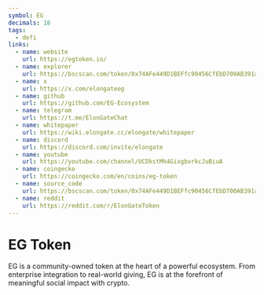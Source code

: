```yaml
---
symbol: EG
decimals: 18
tags:
  - defi
links:
  - name: website
    url: https://egtoken.io/
  - name: explorer
    url: https://bscscan.com/token/0x74AFe449D1BEFfc90456CfEbD700AB391abD7DAF
  - name: x
    url: https://x.com/elongateog
  - name: github
    url: https://github.com/EG-Ecosystem
  - name: telegram
    url: https://t.me/ElonGateChat
  - name: whitepaper
    url: https://wiki.elongate.cc/elongate/whitepaper
  - name: discord
    url: https://discord.com/invite/elongate
  - name: youtube
    url: https://youtube.com/channel/UCDkstMh4GixgbvrkcJuBiuA
  - name: coingecko
    url: https://coingecko.com/en/coins/eg-token
  - name: source_code
    url: https://bscscan.com/token/0x74AFe449D1BEFfc90456CfEbD700AB391abD7DAF#code
  - name: reddit
    url: https://reddit.com/r/ElonGateToken
---
```


# EG Token

EG is a community-owned token at the heart of a powerful ecosystem. From enterprise integration to real-world giving, EG is at the forefront of meaningful social impact with crypto.
